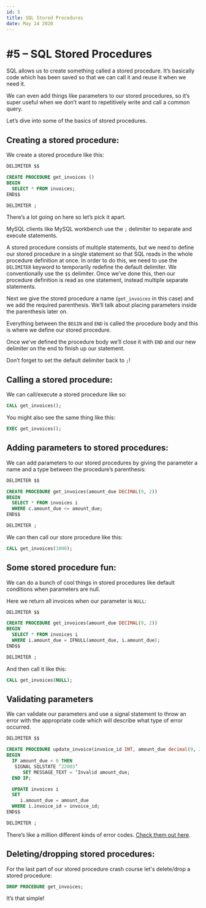 ```yaml
---
id: 5
title: SQL Stored Procedures
date: May 14 2020
---
```


# #5 – SQL Stored Procedures

SQL allows us to create something called a stored procedure. It’s basically code which has been saved so that we can call it and reuse it when we need it.

We can even add things like parameters to our stored procedures, so it’s super useful when we don’t want to repetitively write and call a common query.

Let’s dive into some of the basics of stored procedures.

## Creating a stored procedure:

We create a stored procedure like this:

```sql
DELIMITER $$

CREATE PROCEDURE get_invoices ()
BEGIN
  SELECT * FROM invoices;
END$$

DELIMITER ;
```

There’s a lot going on here so let’s pick it apart.

MySQL clients like MySQL workbench use the `;` delimiter to separate and execute statements.

A stored procedure consists of multiple statements, but we need to define our stored procedure in a single statement so that SQL reads in the whole procedure definition at once. In order to do this, we need to use the `DELIMITER` keyword to temporarily redefine the default delimiter. We conventionally use the `$$` delimiter.
Once we’ve done this, then our procedure definition is read as one statement, instead multiple separate statements.

Next we give the stored procedure a name (`get_invoices` in this case) and we add the required parenthesis. We’ll talk about placing parameters inside the parenthesis later on.

Everything between the `BEGIN` and `END` is called the procedure body and this is where we define our stored procedure.

Once we’ve defined the procedure body we’ll close it with `END` and our new delimiter on the end to finish up our statement.

Don’t forget to set the default delimiter back to `;`!

## Calling a stored procedure:

We can call/execute a stored procedure like so:

```sql
CALL get_invoices();
```

You might also see the same thing like this:

```sql
EXEC get_invoices();
```

## Adding parameters to stored procedures:

We can add parameters to our stored procedures by giving the parameter a name and a type between the procedure’s parenthesis:

```sql
DELIMITER $$

CREATE PROCEDURE get_invoices(amount_due DECIMAL(9, 2))
BEGIN
  SELECT * FROM invoices i
  WHERE c.amount_due <= amount_due;
END$$

DELIMITER ;
```

We can then call our store procedure like this:

```sql
CALL get_invoices(1000);
```

## Some stored procedure fun:

We can do a bunch of cool things in stored procedures like default conditions when parameters are null.

Here we return all invoices when our parameter is `NULL`:

```sql
DELIMITER $$

CREATE PROCEDURE get_invoices(amount_due DECIMAL(9, 2))
BEGIN
  SELECT * FROM invoices i
  WHERE i.amount_due = IFNULL(amount_due, i.amount_due);
END$$

DELIMITER ;
```

And then call it like this:

```sql
CALL get_invoices(NULL);
```

## Validating parameters

We can validate our parameters and use a signal statement to throw an error with the appropriate code which will describe what type of error occurred.

```sql
DELIMITER $$

CREATE PROCEDURE update_invoice(invoice_id INT, amount_due decimal(9, 2))
BEGIN
  IF amount_due < 0 THEN
   SIGNAL SQLSTATE ‘22003’
      SET MESSAGE_TEXT = ‘Invalid amount_due;
  END IF;

  UPDATE invoices i
  SET
     i.amount_due = amount_due
  WHERE i.invoice_id = invoice_id;
END$$

DELIMITER ;
```

There’s like a million different kinds of error codes. [Check them out here](https://www.ibm.com/support/knowledgecenter/en/SSEPEK_11.0.0/codes/src/tpc/db2z_sqlstatevalues.html).

## Deleting/dropping stored procedures:

For the last part of our stored procedure crash course let's delete/drop a stored procedure:

```sql
DROP PROCEDURE get_invoices;
```

It’s that simple!
